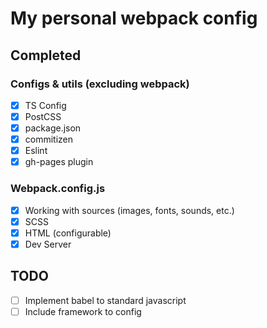 # My personal webpack config

## Completed

### Configs & utils (excluding webpack)

- [x] TS Config
- [x] PostCSS
- [x] package.json
- [x] commitizen
- [x] Eslint
- [x] gh-pages plugin

### Webpack.config.js

- [x] Working with sources (images, fonts, sounds, etc.)
- [x] SCSS
- [x] HTML (configurable)
- [x] Dev Server

## TODO

- [ ] Implement babel to standard javascript
- [ ] Include framework to config